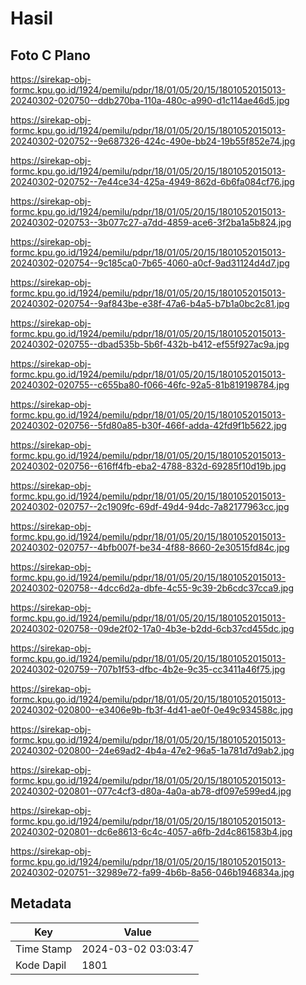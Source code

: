 # Hasil

## Foto C Plano

https://sirekap-obj-formc.kpu.go.id/1924/pemilu/pdpr/18/01/05/20/15/1801052015013-20240302-020750--ddb270ba-110a-480c-a990-d1c114ae46d5.jpg

https://sirekap-obj-formc.kpu.go.id/1924/pemilu/pdpr/18/01/05/20/15/1801052015013-20240302-020752--9e687326-424c-490e-bb24-19b55f852e74.jpg

https://sirekap-obj-formc.kpu.go.id/1924/pemilu/pdpr/18/01/05/20/15/1801052015013-20240302-020752--7e44ce34-425a-4949-862d-6b6fa084cf76.jpg

https://sirekap-obj-formc.kpu.go.id/1924/pemilu/pdpr/18/01/05/20/15/1801052015013-20240302-020753--3b077c27-a7dd-4859-ace6-3f2ba1a5b824.jpg

https://sirekap-obj-formc.kpu.go.id/1924/pemilu/pdpr/18/01/05/20/15/1801052015013-20240302-020754--9c185ca0-7b65-4060-a0cf-9ad31124d4d7.jpg

https://sirekap-obj-formc.kpu.go.id/1924/pemilu/pdpr/18/01/05/20/15/1801052015013-20240302-020754--9af843be-e38f-47a6-b4a5-b7b1a0bc2c81.jpg

https://sirekap-obj-formc.kpu.go.id/1924/pemilu/pdpr/18/01/05/20/15/1801052015013-20240302-020755--dbad535b-5b6f-432b-b412-ef55f927ac9a.jpg

https://sirekap-obj-formc.kpu.go.id/1924/pemilu/pdpr/18/01/05/20/15/1801052015013-20240302-020755--c655ba80-f066-46fc-92a5-81b819198784.jpg

https://sirekap-obj-formc.kpu.go.id/1924/pemilu/pdpr/18/01/05/20/15/1801052015013-20240302-020756--5fd80a85-b30f-466f-adda-42fd9f1b5622.jpg

https://sirekap-obj-formc.kpu.go.id/1924/pemilu/pdpr/18/01/05/20/15/1801052015013-20240302-020756--616ff4fb-eba2-4788-832d-69285f10d19b.jpg

https://sirekap-obj-formc.kpu.go.id/1924/pemilu/pdpr/18/01/05/20/15/1801052015013-20240302-020757--2c1909fc-69df-49d4-94dc-7a82177963cc.jpg

https://sirekap-obj-formc.kpu.go.id/1924/pemilu/pdpr/18/01/05/20/15/1801052015013-20240302-020757--4bfb007f-be34-4f88-8660-2e30515fd84c.jpg

https://sirekap-obj-formc.kpu.go.id/1924/pemilu/pdpr/18/01/05/20/15/1801052015013-20240302-020758--4dcc6d2a-dbfe-4c55-9c39-2b6cdc37cca9.jpg

https://sirekap-obj-formc.kpu.go.id/1924/pemilu/pdpr/18/01/05/20/15/1801052015013-20240302-020758--09de2f02-17a0-4b3e-b2dd-6cb37cd455dc.jpg

https://sirekap-obj-formc.kpu.go.id/1924/pemilu/pdpr/18/01/05/20/15/1801052015013-20240302-020759--707b1f53-dfbc-4b2e-9c35-cc3411a46f75.jpg

https://sirekap-obj-formc.kpu.go.id/1924/pemilu/pdpr/18/01/05/20/15/1801052015013-20240302-020800--e3406e9b-fb3f-4d41-ae0f-0e49c934588c.jpg

https://sirekap-obj-formc.kpu.go.id/1924/pemilu/pdpr/18/01/05/20/15/1801052015013-20240302-020800--24e69ad2-4b4a-47e2-96a5-1a781d7d9ab2.jpg

https://sirekap-obj-formc.kpu.go.id/1924/pemilu/pdpr/18/01/05/20/15/1801052015013-20240302-020801--077c4cf3-d80a-4a0a-ab78-df097e599ed4.jpg

https://sirekap-obj-formc.kpu.go.id/1924/pemilu/pdpr/18/01/05/20/15/1801052015013-20240302-020801--dc6e8613-6c4c-4057-a6fb-2d4c861583b4.jpg

https://sirekap-obj-formc.kpu.go.id/1924/pemilu/pdpr/18/01/05/20/15/1801052015013-20240302-020751--32989e72-fa99-4b6b-8a56-046b1946834a.jpg


## Metadata

| Key        | Value               |
| ---------- | ------------------- |
| Time Stamp | 2024-03-02 03:03:47 |
| Kode Dapil | 1801                |



